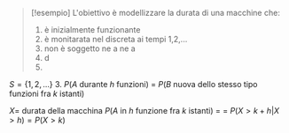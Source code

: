 > [!esempio]
> L'obiettivo è modellizzare la durata di una macchine che:
> 1. è inizialmente funzionante
> 2. è monitarata nel discreta ai tempi 1,2,...
> 3. non è soggetto ne a ne a
> 4. d
> 5.
> 
> 

$S = \left\{ 1,2,\dots \right\}$
3. $P(A$ durante $h$ funzioni) = $P(B$ nuova dello stesso tipo funzioni fra $k$ istanti)

$X =$ durata della macchina
$P(A$ in $h$ funzione fra $k$ istanti$)$ =
= $P(X > k + h | X > h) = P(X > k)$
